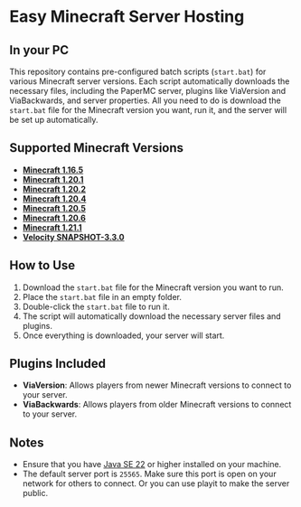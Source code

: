 # Easy Minecraft Server Hosting
## In your PC

This repository contains pre-configured batch scripts (`start.bat`) for various Minecraft server versions. Each script automatically downloads the necessary files, including the PaperMC server, plugins like ViaVersion and ViaBackwards, and server properties. All you need to do is download the `start.bat` file for the Minecraft version you want, run it, and the server will be set up automatically.

## Supported Minecraft Versions
- **[Minecraft 1.16.5](https://github.com/Tasfinthebigboy/HomeMCServer/blob/main/1.16.5/start.bat)**
- **[Minecraft 1.20.1](https://github.com/Tasfinthebigboy/HomeMCServer/blob/main/1.20.1/start.bat)**
- **[Minecraft 1.20.2](https://github.com/Tasfinthebigboy/HomeMCServer/blob/main/1.20.2/start.bat)**
- **[Minecraft 1.20.4](https://github.com/Tasfinthebigboy/HomeMCServer/blob/main/1.20.4/start.bat)**
- **[Minecraft 1.20.5](https://github.com/Tasfinthebigboy/HomeMCServer/blob/main/1.20.5/start.bat)**
- **[Minecraft 1.20.6](https://github.com/Tasfinthebigboy/HomeMCServer/blob/main/1.20.6/start.bat)**
- **[Minecraft 1.21.1](https://github.com/Tasfinthebigboy/HomeMCServer/blob/main//start.bat)**
- **[Velocity SNAPSHOT-3.3.0](https://github.com/Tasfinthebigboy/HomeMCServer/blob/main/Velocity/start.bat)**

## How to Use
1. Download the `start.bat` file for the Minecraft version you want to run.
2. Place the `start.bat` file in an empty folder.
3. Double-click the `start.bat` file to run it.
4. The script will automatically download the necessary server files and plugins.
5. Once everything is downloaded, your server will start.

## Plugins Included
- **ViaVersion**: Allows players from newer Minecraft versions to connect to your server.
- **ViaBackwards**: Allows players from older Minecraft versions to connect to your server.

## Notes
- Ensure that you have [Java SE 22](https://www.oracle.com/java/technologies/javase/jdk22-archive-downloads.html) or higher installed on your machine.
- The default server port is `25565`. Make sure this port is open on your network for others to connect. Or you can use playit to make the server public.

